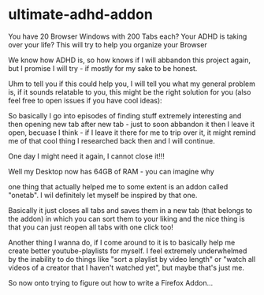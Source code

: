 # ultimate-adhd-addon
You have 20 Browser Windows with 200 Tabs each? Your ADHD is taking over your life? This will try to help you organize your Browser


We know how ADHD is, so how knows if I will abbandon this project again, but I promise I will try - if mostly for my sake to be honest.

Uhm to tell you if this could help you, I will tell you what my general problem is, if it sounds relatable to you, this might be the right solution for you (also feel free to open issues if you have cool ideas):

So basically I go into episodes of finding stuff extremely interesting and then opening new tab after new tab - just to soon abbandon it
then I leave it open, becuase I think - if I leave it there for me to trip over it, it might remind me of that cool thing I researched back then and I will continue.

One day I might need it again, I cannot close it!!!

Well my Desktop now has 64GB of RAM - you can imagine why

one thing that actually helped me to some extent is an addon called "onetab". I wil definitely let myself be inspired by that one.

Basically it just closes all tabs and saves them in a new tab (that belongs to the addon) in which you can sort them to your liking and the nice thing is that you can just reopen all tabs with one click too!

Another thing I wanna do, if I come around to it is to basically help me create better youtube-playlists for myself. I feel extremely underwhelmed by the inability to do things like "sort a playlist by video length" or "watch all videos of a creator that I haven't watched yet", but maybe that's just me.

So now onto trying to figure out how to write a Firefox Addon...
